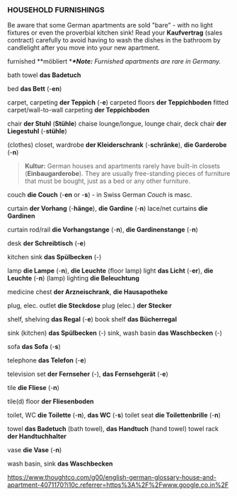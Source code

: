 ### HOUSEHOLD FURNISHINGS

Be aware that some German apartments are sold "bare" - with no light fixtures or even the proverbial kitchen sink! Read your **Kaufvertrag** (sales contract) carefully to avoid having to wash the dishes in the bathroom by candlelight after you move into your new apartment.

furnished **möbliert ****\*Note:** Furnished apartments are rare in Germany.*

bath towel **das Badetuch**

bed **das Bett** (-**en**)

carpet, carpeting **der Teppich** (-**e**)
   carpeted floors **der Teppichboden**
   fitted carpet/wall-to-wall carpeting **der Teppichboden**

chair **der Stuhl** (**Stühle**)
chaise lounge/longue, lounge chair, deck chair **der Liegestuhl** (-**stühle**)

(clothes) closet, wardrobe **der Kleiderschrank** (-**schränke**), **die Garderobe** (-**n**)

> **Kultur:** German houses and apartments rarely have built-in closets (**Einbaugarderobe**). They are usually free-standing pieces of furniture that must be bought, just as a bed or any other furniture.

couch **die Couch** (-**en** or -**s**) - in Swiss German *Couch* is masc.

curtain **der Vorhang** (-**hänge**), **die Gardine** (-**n**)
   lace/net curtains **die Gardinen**

curtain rod/rail **die Vorhangstange** (-**n**), **die Gardinenstange** (-**n**)

desk **der Schreibtisch** (-**e**)

kitchen sink **das Spülbecken** (-)

lamp **die Lampe** (-**n**), **die Leuchte** (floor lamp)
light **das Licht** (-**er**), **die Leuchte** (-**n**) (lamp)
lighting **die Beleuchtung**

medicine chest **der Arzneischrank**, **die Hausapotheke**

plug, elec. outlet **die Steckdose**
plug (elec.) **der Stecker**

shelf, shelving **das Regal** (-**e**)
   book shelf **das Bücherregal**

sink (kitchen) **das Spülbecken** (-)
sink, wash basin **das Waschbecken** (-)

sofa **das Sofa** (-**s**)

telephone **das Telefon** (-**e**)

television set **der Fernseher** (-), **das Fernsehgerät** (-**e**)

tile **die Fliese** (-**n**)

tile(d) floor **der Fliesenboden**

toilet, WC **die Toilette** (-**n**), **das WC** (-**s**)
toilet seat **die Toilettenbrille** (-**n**)

towel **das Badetuch** (bath towel), **das Handtuch** (hand towel)
towel rack **der Handtuchhalter**

vase **die Vase** (-**n**)

wash basin, sink **das Waschbecken**



https://www.thoughtco.com/g00/english-german-glossary-house-and-apartment-4071170?i10c.referrer=https%3A%2F%2Fwww.google.co.in%2F